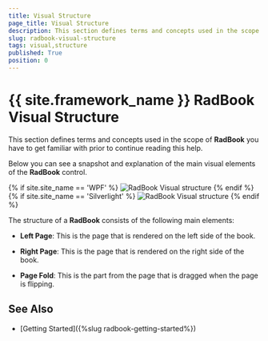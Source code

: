 ```yaml
---
title: Visual Structure
page_title: Visual Structure
description: This section defines terms and concepts used in the scope of RadBook you have to get familiar with prior to continue reading this help.
slug: radbook-visual-structure
tags: visual,structure
published: True
position: 0
---
```


# {{ site.framework_name }} RadBook Visual Structure

This section defines terms and concepts used in the scope of __RadBook__ you have to get familiar with prior to continue reading this help.

Below you can see a snapshot and explanation of the main visual elements of the __RadBook__ control.

{% if site.site_name == 'WPF' %}
![RadBook Visual structure](images/book_visuals_wpf.png)
{% endif %}
{% if site.site_name == 'Silverlight' %}
![RadBook Visual structure](images/book_visuals_sl.png)
{% endif %}

The structure of a __RadBook__ consists of the following main elements:

* __Left Page__: This is the page that is rendered on the left side of the book.	

* __Right Page__: This is the page that is rendered on the right side of the book.

* __Page Fold__: This is the part from the page that is dragged when the page is flipping.

## See Also
* [Getting Started]({%slug radbook-getting-started%})